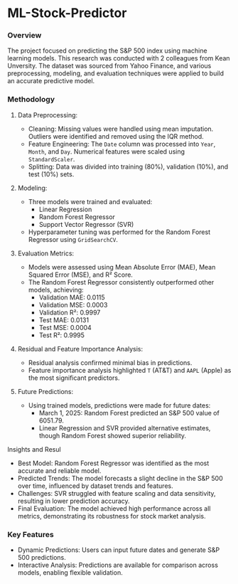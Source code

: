 # ML-Stock-Predictor

### Overview
The project focused on predicting the S&P 500 index using machine learning models. This research was conducted with 2 colleagues from Kean Unversity. The dataset was sourced from Yahoo Finance, and various preprocessing, modeling, and evaluation techniques were applied to build an accurate predictive model.

### Methodology
1. Data Preprocessing:
   - Cleaning: Missing values were handled using mean imputation. Outliers were identified and removed using the IQR method.
   - Feature Engineering: The `Date` column was processed into `Year`, `Month`, and `Day`. Numerical features were scaled using `StandardScaler`.
   - Splitting: Data was divided into training (80%), validation (10%), and test (10%) sets.

2. Modeling:
   - Three models were trained and evaluated:
     - Linear Regression
     - Random Forest Regressor
     - Support Vector Regressor (SVR)
   - Hyperparameter tuning was performed for the Random Forest Regressor using `GridSearchCV`.

3. Evaluation Metrics:
   - Models were assessed using Mean Absolute Error (MAE), Mean Squared Error (MSE), and R² Score.
   - The Random Forest Regressor consistently outperformed other models, achieving:
     - Validation MAE: 0.0115
     - Validation MSE: 0.0003
     - Validation R²: 0.9997
     - Test MAE: 0.0131
     - Test MSE: 0.0004
     - Test R²: 0.9995

4. Residual and Feature Importance Analysis:
   - Residual analysis confirmed minimal bias in predictions.
   - Feature importance analysis highlighted `T` (AT&T) and `AAPL` (Apple) as the most significant predictors.

5. Future Predictions:
   - Using trained models, predictions were made for future dates:
     - March 1, 2025: Random Forest predicted an S&P 500 value of 6051.79.
     - Linear Regression and SVR provided alternative estimates, though Random Forest showed superior reliability.

Insights and Resul
- Best Model: Random Forest Regressor was identified as the most accurate and reliable model.
- Predicted Trends: The model forecasts a slight decline in the S&P 500 over time, influenced by dataset trends and features.
- Challenges: SVR struggled with feature scaling and data sensitivity, resulting in lower prediction accuracy.
- Final Evaluation: The model achieved high performance across all metrics, demonstrating its robustness for stock market analysis.

### Key Features
- Dynamic Predictions: Users can input future dates and generate S&P 500 predictions.
- Interactive Analysis: Predictions are available for comparison across models, enabling flexible validation.

